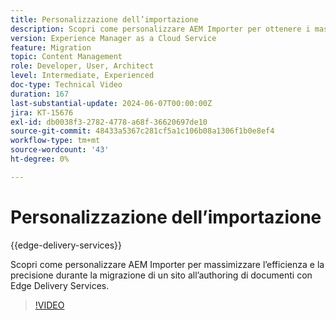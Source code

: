 ```yaml
---
title: Personalizzazione dell’importazione
description: Scopri come personalizzare AEM Importer per ottenere i massimi risultati durante la migrazione del sito.
version: Experience Manager as a Cloud Service
feature: Migration
topic: Content Management
role: Developer, User, Architect
level: Intermediate, Experienced
doc-type: Technical Video
duration: 167
last-substantial-update: 2024-06-07T00:00:00Z
jira: KT-15676
exl-id: db0038f3-2782-4778-a68f-36620697de10
source-git-commit: 48433a5367c281cf5a1c106b08a1306f1b0e8ef4
workflow-type: tm+mt
source-wordcount: '43'
ht-degree: 0%

---
```


# Personalizzazione dell’importazione

{{edge-delivery-services}}

Scopri come personalizzare AEM Importer per massimizzare l’efficienza e la precisione durante la migrazione di un sito all’authoring di documenti con Edge Delivery Services.

>[!VIDEO](https://video.tv.adobe.com/v/3429596/?learn=on)
